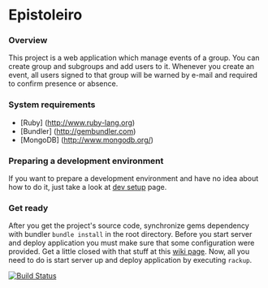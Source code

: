 Epistoleiro
===========

### Overview

This project is a web application which manage events of a group. You can create group and subgroups and add users to it. Whenever you create an event, all users signed to that group will be warned by e-mail and required to confirm presence or absence.

### System requirements

- [Ruby] (http://www.ruby-lang.org)
- [Bundler] (http://gembundler.com)
- [MongoDB] (http://www.mongodb.org/)

### Preparing a development environment

If you want to prepare a development environment and have no idea about how to do it, just take a look at [dev setup](https://github.com/aureliano/epistoleiro/wiki/) page.

### Get ready

After you get the project's source code, synchronize gems dependency with bundler `bundle install` in the root directory. Before you start server and deploy application you must make sure that some configuration were provided. Get a little closed with that stuff at this [wiki page](https://github.com/aureliano/epistoleiro/wiki/EnvironmentVariables). Now, all you need to do is start server up and deploy application by executing `rackup`.

[![Build Status](https://travis-ci.org/aureliano/epistoleiro.png?branch=master)](https://travis-ci.org/aureliano/epistoleiro)
